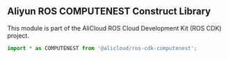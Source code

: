 ## Aliyun ROS COMPUTENEST Construct Library

This module is part of the AliCloud ROS Cloud Development Kit (ROS CDK) project.

```ts
import * as COMPUTENEST from '@alicloud/ros-cdk-computenest';
```